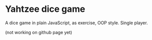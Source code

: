# Yahtzee dice game

A dice game in plain JavaScript, as exercise, OOP style. Single player.

(not working on github page yet)
